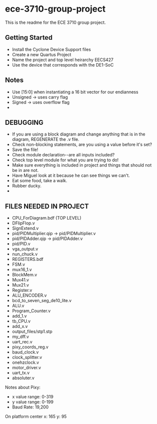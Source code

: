 # ece-3710-group-project
This is the readme for the ECE 3710 group project. 

## Getting Started
* Install the Cyclone Device Support files  
* Create a new Quartus Project
* Name the project and top level heirarchy EECS427
* Use the device that corresponds with the DE1-SoC


## Notes
* Use [15:0] when instantiating a 16 bit vector for our endianness
* Unsigned -> uses carry flag
* Signed -> uses overflow flag
* 

## DEBUGGING
* If you are using a block diagram and change anything that is in the diagram, REGENERATE the .v file.
* Check non-blocking statements, are you using a value before it's set?
* Save the file!
* Check module declaration--are all inputs included?
* Check top level module for what you are trying to do!
* Make sure everything is included in project and things that should not be in are not.
* Have Miguel look at it because he can see things we can't.
* Eat some food, take a walk.
* Rubber ducky.
* 


## FILES NEEDED IN PROJECT
* CPU_ForDiagram.bdf  (TOP LEVEL)
* DFlipFlop.v
* SignExtend.v
* pid/PIDMultiplier.qip -> pid/PIDMultiplier.v
* pid/PIDAdder.qip -> pid/PIDAdder.v
* pid/PID.v
* vga_output.v
* nun_chuck.v
* REGISTERS.bdf
* FSM.v
* mux16_1.v
* BlockMem.v
* Mux41.v
* Mux21.v
* Register.v
* ALU_ENCODER.v
* bcd_to_seven_seg_de10_lite.v
* ALU.v
* Program_Counter.v
* add_1.v
* tb_CPU.v
* add_x.v
* output_files/stp1.stp
* my_dff.v
* uart_rec.v
* pixy_coords_reg.v
* baud_clock.v
* clock_splitter.v
* onehzclock.v
* motor_driver.v
* uart_tx.v
* absoluter.v

Notes about Pixy:
* x value range: 0-319
* y value range: 0-199
* Baud Rate: 19,200

On platform center
x: 165
y: 95
